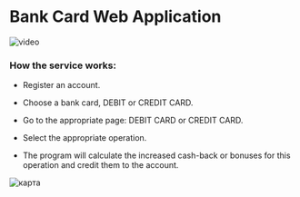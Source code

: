 # Bank Card Web Application

![video ](https://github.com/am9999072080/My-Bank/assets/127240321/9e98ac48-0b85-4d90-b84d-b87143795475)


### How the service works:

* Register an account.

* Choose a bank card, DEBIT or CREDIT CARD.

* Go to the appropriate page: DEBIT CARD or CREDIT CARD.

* Select the appropriate operation.

* The program will calculate the increased cash-back or bonuses for this operation and credit them to the account.

![карта](https://github.com/am9999072080/My-Bank/assets/127240321/fec82254-2f19-4771-9497-4a075612cd0f)
